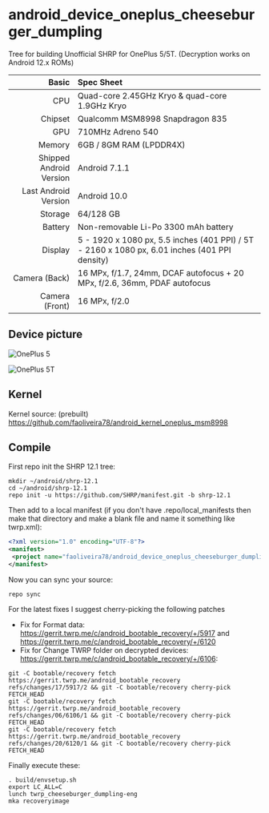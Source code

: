# android_device_oneplus_cheeseburger_dumpling

Tree for building Unofficial SHRP for OnePlus 5/5T. (Decryption works on Android 12.x ROMs)

| Basic                   | Spec Sheet                                                                                                                     |
| -----------------------:|:------------------------------------------------------------------------------------------------------------------------------ |
| CPU                     | Quad-core 2.45GHz Kryo & quad-core 1.9GHz Kryo                                                                           |
| Chipset                 | Qualcomm MSM8998 Snapdragon 835                                                                                                  |
| GPU                     | 710MHz Adreno 540                                                                                                                       |
| Memory                  | 6GB / 8GM RAM (LPDDR4X)                                                                                                                     |
| Shipped Android Version | Android 7.1.1                                                                                                                            |
| Last Android Version    | Android 10.0                                                                                                                            |
| Storage                 | 64/128 GB                                                                                                                          |
| Battery                 | Non-removable Li-Po 3300 mAh battery                                                                                           |
| Display                 | 5 - 1920 x 1080 px, 5.5 inches (401 PPI) / 5T - 2160 x 1080 px, 6.01 inches (401 PPI density)                                                                              |
| Camera (Back)           | 16 MPx, f/1.7, 24mm, DCAF autofocus + 20 MPx, f/2.6, 36mm, PDAF autofocus                                                                              |
| Camera (Front)          | 16 MPx, f/2.0                                                                                                   |

## Device picture

![OnePlus 5](http://image01.oneplus.cn/ebp/201706/17/291/8dc3e3d2bd22658de5f63eeb27700a83.png "OnePlus 5 in black")

![OnePlus 5T](https://cdn.opstatics.com/store/20170907/assets/images/support/support-list/model-specs-list/details/5t-black.png "OnePlus 5T in black")

## Kernel

Kernel source: (prebuilt)
https://github.com/faoliveira78/android_kernel_oneplus_msm8998

## Compile

First repo init the SHRP 12.1 tree:

```
mkdir ~/android/shrp-12.1
cd ~/android/shrp-12.1
repo init -u https://github.com/SHRP/manifest.git -b shrp-12.1
```

Then add to a local manifest (if you don't have .repo/local_manifests then make that directory and make a blank file and name it something like twrp.xml):

```xml
<?xml version="1.0" encoding="UTF-8"?>
<manifest>
 <project name="faoliveira78/android_device_oneplus_cheeseburger_dumpling" path="device/oneplus/cheeseburger_dumpling" remote="github" revision="SHRP-12.1"/>
</manifest>
```

Now you can sync your source:

```
repo sync

```
For the latest fixes I suggest cherry-picking the following patches
- Fix for Format data: https://gerrit.twrp.me/c/android_bootable_recovery/+/5917 and https://gerrit.twrp.me/c/android_bootable_recovery/+/6120
- Fix for Change TWRP folder on decrypted devices: https://gerrit.twrp.me/c/android_bootable_recovery/+/6106:

```
git -C bootable/recovery fetch https://gerrit.twrp.me/android_bootable_recovery refs/changes/17/5917/2 && git -C bootable/recovery cherry-pick FETCH_HEAD
git -C bootable/recovery fetch https://gerrit.twrp.me/android_bootable_recovery refs/changes/06/6106/1 && git -C bootable/recovery cherry-pick FETCH_HEAD
git -C bootable/recovery fetch https://gerrit.twrp.me/android_bootable_recovery refs/changes/20/6120/1 && git -C bootable/recovery cherry-pick FETCH_HEAD
```

Finally execute these:

```
. build/envsetup.sh
export LC_ALL=C
lunch twrp_cheeseburger_dumpling-eng
mka recoveryimage
```
